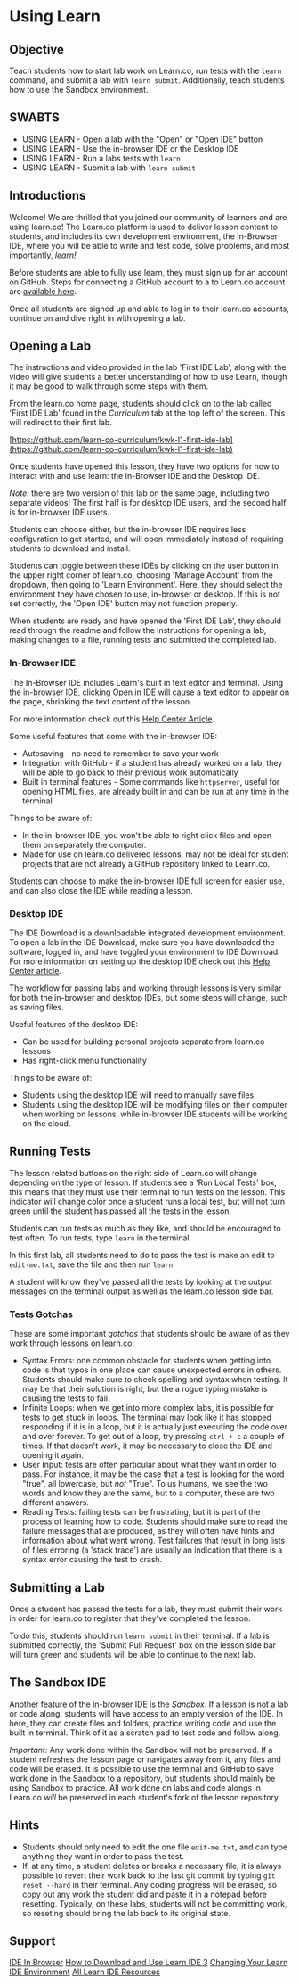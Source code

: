 # Using Learn

## Objective

Teach students how to start lab work on Learn.co, run tests with the
`learn` command, and submit a lab with `learn submit`. Additionally, 
teach students how to use the Sandbox environment.

## SWABTS

+ USING LEARN - Open a lab with the "Open" or "Open IDE" button
+ USING LEARN - Use the in-browser IDE or the Desktop IDE
+ USING LEARN - Run a labs tests with `learn`
+ USING LEARN - Submit a lab with `learn submit`

## Introductions

Welcome! We are thrilled that you joined our community of learners and
are using learn.co! The Learn.co platform is used to deliver lesson content to
students, and includes its own development environment, the In-Browser IDE,
where you will be able to write and test code, solve problems, and most
importantly, _learn!_

Before students are able to fully use learn, they must sign up for an account on
GitHub.  Steps for connecting a GitHub account to a to Learn.co account are [available here](http://help.learn.co/your-learn-account/github-account/connecting-github-with-learn).

Once all students are signed up and able to log in to their learn.co accounts,
continue on and dive right in with opening a lab.

## Opening a Lab

The instructions and video provided in the lab 'First IDE Lab', along with the
video will give students a better understanding of how to use Learn, though it
may be good to walk through some steps with them.

From the learn.co home page, students should click on to the lab called 'First
IDE Lab' found in the _Curriculum_ tab at the top left of the screen. This will
redirect to their first lab.

[https://github.com/learn-co-curriculum/kwk-l1-first-ide-lab](https://github.com/learn-co-curriculum/kwk-l1-first-ide-lab)

Once students have opened this lesson, they have two options for how to interact
with and use learn: the In-Browser IDE and the Desktop IDE.  

*Note:* there are two version of this lab on the same page, including two separate
videos! The first half is for desktop IDE users, and the second half is for
in-browser IDE users.

Students can choose either, but the in-browser IDE requires less configuration
to get started, and will open immediately instead of requiring students to
download and install.

Students can toggle between these IDEs by clicking on the user button in the
upper right corner of learn.co, choosing 'Manage Account' from the dropdown,
then going to 'Learn Environment'. Here, they should select the environment they
have chosen to use, in-browser or desktop.  If this is not set correctly, the
'Open IDE' button may not function properly.

When students are ready and have opened the 'First IDE Lab', they should read
through the readme and follow the instructions for opening a lab, making changes
to a file, running tests and submitted the completed lab.

### In-Browser IDE

The In-Browser IDE includes Learn's built in text editor and terminal.  Using
the in-browser IDE, clicking Open in IDE will cause a text editor to appear on
the page, shrinking the text content of the lesson.

For more information check out this [Help Center Article](http://help.learn.co/the-learn-ide/ide-in-browser).

Some useful features that come with the in-browser IDE:

* Autosaving - no need to remember to save your work
* Integration with GitHub - if a student has already worked on a lab, they will be
able to go back to their previous work automatically
* Built in terminal features - Some commands like `httpserver`, useful for opening
HTML files, are already built in and can be run at any time in the terminal

Things to be aware of:

* In the in-browser IDE, you won't be able to right click files and open them on
separately the computer.
* Made for use on learn.co delivered lessons, may not be ideal for student
projects that are not already a GitHub repository linked to Learn.co.

Students can choose to make the in-browser IDE full screen for easier use, and
can also close the IDE while reading a lesson.

### Desktop IDE

The IDE Download is a downloadable integrated development environment. To open a
lab in the IDE Download, make sure you have downloaded the software, logged in,
and have toggled your environment to IDE Download. For more information on
setting up the desktop IDE check out this [Help Center
article](http://help.learn.co/the-learn-ide/how-to-download-and-use-learn-ide-3).

The workflow for passing labs and working through lessons is very similar for
both the in-browser and desktop IDEs, but some steps will change, such as saving
files.

Useful features of the desktop IDE:

* Can be used for building personal projects separate from learn.co lessons
* Has right-click menu functionality

Things to be aware of:

* Students using the desktop IDE will need to manually save files.
* Students using the desktop IDE will be modifying files on their computer when
working on lessons, while in-browser IDE students will be working on the cloud.  

## Running Tests

The lesson related buttons on the right side of Learn.co will change depending
on the type of lesson. If students see a 'Run Local Tests' box, this means that
they must use their terminal to run tests on the lesson. This indicator will
change color once a student runs a local test, but will not turn green until the
student has passed all the tests in the lesson.

Students can run tests as much as they like, and should be encouraged to test
often.  To run tests, type `learn` in the terminal.

In this first lab, all students need to do to pass the test is make an edit to
`edit-me.txt`, save the file and then run `learn`.

A student will know they've passed all the tests by looking at the output
messages on the terminal output as well as the learn.co lesson side bar.

### Tests Gotchas

These are some important _gotchas_ that students should be aware of as they work
through lessons on learn.co:

- Syntax Errors: one common obstacle for students when getting into code is that
typos in one place can cause unexpected errors in others.  Students should make
sure to check spelling and syntax when testing.  It may be that their solution
is right, but the a rogue typing mistake is causing the tests to fail.
- Infinite Loops: when we get into more complex labs, it is possible for tests to
get stuck in loops. The terminal may look like it has stopped responding if it
is in a loop, but it is actually just executing the code over and over forever.
To get out of a loop, try pressing `ctrl + c` a couple of times.  If that
doesn't work, it may be necessary to close the IDE and opening it again.
- User Input: tests are often particular about what they want in order to pass.
For instance, it may be the case that a test is looking for the word "true", all
lowercase, but _not_ "True".  To us humans, we see the two words and know they
are the same, but to a computer, these are two different answers.
- Reading Tests: failing tests can be frustrating, but it is part of the process
of learning how to code. Students should make sure to read the failure messages
that are produced, as they will often have hints and information about what went
wrong. Test failures that result in long lists of files erroring (a 'stack
trace') are usually an indication that there is a syntax error causing the test
to crash.

## Submitting a Lab

Once a student has passed the tests for a lab, they must submit their work in
order for learn.co to register that they've completed the lesson.

To do this, students should run `learn submit` in their terminal. If a lab is
submitted correctly, the 'Submit Pull Request' box on the lesson side bar will
turn green and students will be able to continue to the next lab.

## The Sandbox IDE

Another feature of the in-browser IDE is the _Sandbox_.  If a lesson is not a
lab or code along, students will have access to an empty version of the IDE. In
here, they can create files and folders, practice writing code and use the built
in terminal.  Think of it as a scratch pad to test code and follow along.

*Important:* Any work done within the Sandbox will not be preserved.  If a student refreshes
the lesson page or navigates away from it, any files and code will be erased. It
is possible to use the terminal and GitHub to save work done in the Sandbox to a
repository, but students should mainly be using Sandbox to practice.  All work
done on labs and code alongs in Learn.co _will_ be preserved in each student's
fork of the lesson repository.

## Hints

* Students should only need to edit the one file `edit-me.txt`, and can type
anything they want in order to pass the test.
* If, at any time, a student deletes or breaks a necessary file, it is always
possible to revert their work back to the last git commit by typing `git reset
--hard` in their terminal.  Any coding progress will be erased, so copy out any
work the student did and paste it in a notepad before resetting.  Typically, on
these labs, students will not be committing work, so reseting should bring the
lab back to its original state.

## Support

[IDE In Browser](http://help.learn.co/the-learn-ide/ide-in-browser)
[How to Download and Use Learn IDE 3](http://help.learn.co/the-learn-ide/how-to-download-and-use-learn-ide-3)
[Changing Your Learn IDE Environment](http://help.learn.co/the-learn-ide/changing-your-learning-environment)
[All Learn IDE Resources](http://help.learn.co/the-learn-ide)
